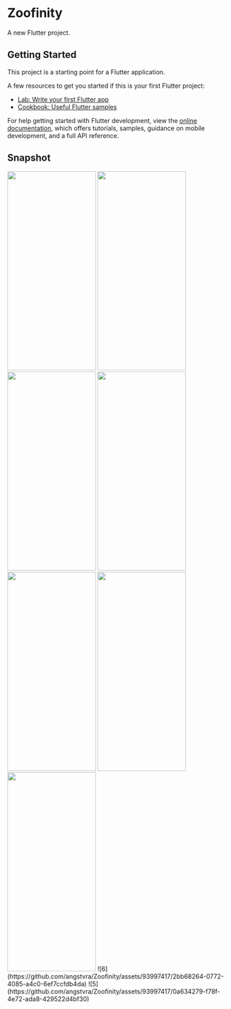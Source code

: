 # Zoofinity

A new Flutter project.

## Getting Started

This project is a starting point for a Flutter application.

A few resources to get you started if this is your first Flutter project:

- [Lab: Write your first Flutter app](https://docs.flutter.dev/get-started/codelab)
- [Cookbook: Useful Flutter samples](https://docs.flutter.dev/cookbook)

For help getting started with Flutter development, view the
[online documentation](https://docs.flutter.dev/), which offers tutorials,
samples, guidance on mobile development, and a full API reference.

## Snapshot

<img src="https://github.com/angstvra/Zoofinity/assets/93997417/e1ec45b6-c7a6-4e73-ac1b-40c4d541b84b" width="200" height="450">
<img src="https://github.com/angstvra/Zoofinity/assets/93997417/74f33668-1812-4d84-a96c-0d6584a811c5" width="200" height="450">
<img src="https://github.com/angstvra/Zoofinity/assets/93997417/d8b19927-2f5a-4c69-ac97-dd67e80cb8d6" width="200" height="450">
<img src="https://github.com/angstvra/Zoofinity/assets/93997417/79655c6b-8e24-4f54-8614-0e31647b217e" width="200" height="450">
<img src="https://github.com/angstvra/Zoofinity/assets/93997417/0a634279-f78f-4e72-ada8-429522d4bf30" width="200" height="450">
<img src="https://github.com/angstvra/Zoofinity/assets/93997417/2bb68264-0772-4085-a4c0-6ef7ccfdb4da" width="200" height="450">
<img src="https://github.com/angstvra/Zoofinity/assets/93997417/2bb68264-0772-4085-a4c0-6ef7ccfdb4da" width="200" height="450">
![6](https://github.com/angstvra/Zoofinity/assets/93997417/2bb68264-0772-4085-a4c0-6ef7ccfdb4da)
![5](https://github.com/angstvra/Zoofinity/assets/93997417/0a634279-f78f-4e72-ada8-429522d4bf30)



